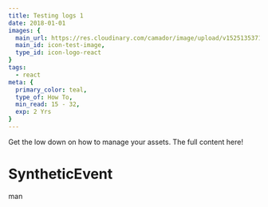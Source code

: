 ```yaml
---
title: Testing logs 1
date: 2018-01-01
images: {
  main_url: https://res.cloudinary.com/camador/image/upload/v1525135371/webfolio/deslog-2018-4-8.jpg,
  main_id: icon-test-image,
  type_id: icon-logo-react
}
tags:
  - react
meta: {
  primary_color: teal,
  type_of: How To,
  min_read: 15 - 32,
  exp: 2 Yrs
}
---
```

Get the low down on how to manage your assets. The full content here!

# SyntheticEvent

man
